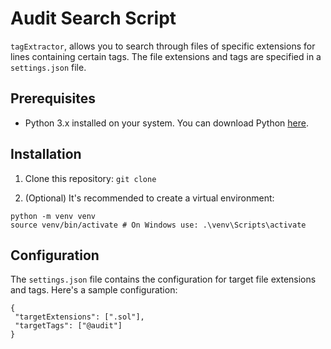 # Audit Search Script

`tagExtractor`, allows you to search through files of specific extensions for lines containing certain tags. The file extensions and tags are specified in a `settings.json` file.

## Prerequisites

- Python 3.x installed on your system. You can download Python [here](https://www.python.org/downloads/).

## Installation

1. Clone this repository: `git clone`

2. (Optional) It's recommended to create a virtual environment:
```
python -m venv venv
source venv/bin/activate # On Windows use: .\venv\Scripts\activate
```

## Configuration

The `settings.json` file contains the configuration for target file extensions and tags. Here's a sample configuration:

```
{
 "targetExtensions": [".sol"],
 "targetTags": ["@audit"]
}
```